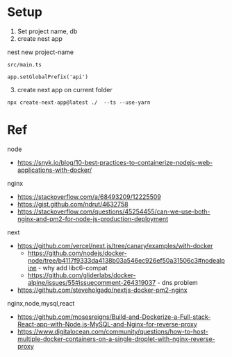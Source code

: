 # Setup

1. Set project name, db
2. create nest app

nest new project-name

`src/main.ts`

```
app.setGlobalPrefix('api')
```

3. create next app on current folder

```
npx create-next-app@latest ./  --ts --use-yarn
```

# Ref

node

- https://snyk.io/blog/10-best-practices-to-containerize-nodejs-web-applications-with-docker/

nginx

- https://stackoverflow.com/a/68493209/12225509
- https://gist.github.com/ndrut/4632758
- https://stackoverflow.com/questions/45254455/can-we-use-both-nginx-and-pm2-for-node-js-production-deployment

next

- https://github.com/vercel/next.js/tree/canary/examples/with-docker
  - https://github.com/nodejs/docker-node/tree/b4117f9333da4138b03a546ec926ef50a31506c3#nodealpine - why add libc6-compat
  - https://github.com/gliderlabs/docker-alpine/issues/55#issuecomment-264319037 - dns problem
- https://github.com/steveholgado/nextjs-docker-pm2-nginx

nginx,node,mysql,react

- https://github.com/mosesreigns/Build-and-Dockerize-a-Full-stack-React-app-with-Node.js-MySQL-and-Nginx-for-reverse-proxy
- https://www.digitalocean.com/community/questions/how-to-host-multiple-docker-containers-on-a-single-droplet-with-nginx-reverse-proxy
